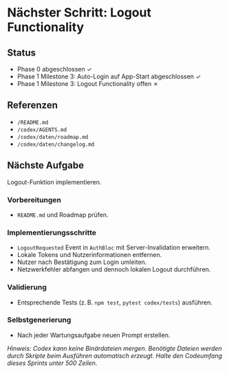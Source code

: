 # Nächster Schritt: Logout Functionality

## Status
- Phase 0 abgeschlossen ✓
- Phase 1 Milestone 3: Auto-Login auf App-Start abgeschlossen ✓
- Phase 1 Milestone 3: Logout Functionality offen ✗

## Referenzen
- `/README.md`
- `/codex/AGENTS.md`
- `/codex/daten/roadmap.md`
- `/codex/daten/changelog.md`

## Nächste Aufgabe
Logout-Funktion implementieren.

### Vorbereitungen
- `README.md` und Roadmap prüfen.

### Implementierungsschritte
- `LogoutRequested` Event in `AuthBloc` mit Server-Invalidation erweitern.
- Lokale Tokens und Nutzerinformationen entfernen.
- Nutzer nach Bestätigung zum Login umleiten.
- Netzwerkfehler abfangen und dennoch lokalen Logout durchführen.

### Validierung
- Entsprechende Tests (z. B. `npm test`, `pytest codex/tests`) ausführen.

### Selbstgenerierung
- Nach jeder Wartungsaufgabe neuen Prompt erstellen.

*Hinweis: Codex kann keine Binärdateien mergen. Benötigte Dateien werden durch Skripte beim Ausführen automatisch erzeugt. Halte den Codeumfang dieses Sprints unter 500 Zeilen.*
